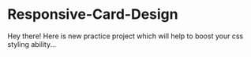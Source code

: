 # Responsive-Card-Design
Hey there!
Here is new practice project which will help to boost your css styling ability...

